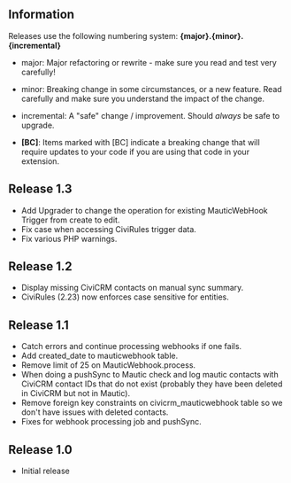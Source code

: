 ## Information

Releases use the following numbering system:
**{major}.{minor}.{incremental}**

* major: Major refactoring or rewrite - make sure you read and test very carefully!
* minor: Breaking change in some circumstances, or a new feature. Read carefully and make sure you understand the impact of the change.
* incremental: A "safe" change / improvement. Should *always* be safe to upgrade.

* **[BC]**: Items marked with [BC] indicate a breaking change that will require updates to your code if you are using that code in your extension.

## Release 1.3

* Add Upgrader to change the operation for existing MauticWebHook Trigger from create to edit.
* Fix case when accessing CiviRules trigger data.
* Fix various PHP warnings. 

## Release 1.2

* Display missing CiviCRM contacts on manual sync summary.
* CiviRules (2.23) now enforces case sensitive for entities.

## Release 1.1

* Catch errors and continue processing webhooks if one fails.
* Add created_date to mauticwebhook table.
* Remove limit of 25 on MauticWebhook.process.
* When doing a pushSync to Mautic check and log mautic contacts with CiviCRM contact IDs that do not exist (probably they have been deleted in CiviCRM but not in Mautic).
* Remove foreign key constraints on civicrm_mauticwebhook table so we don't have issues with deleted contacts.
* Fixes for webhook processing job and pushSync.

## Release 1.0

* Initial release

